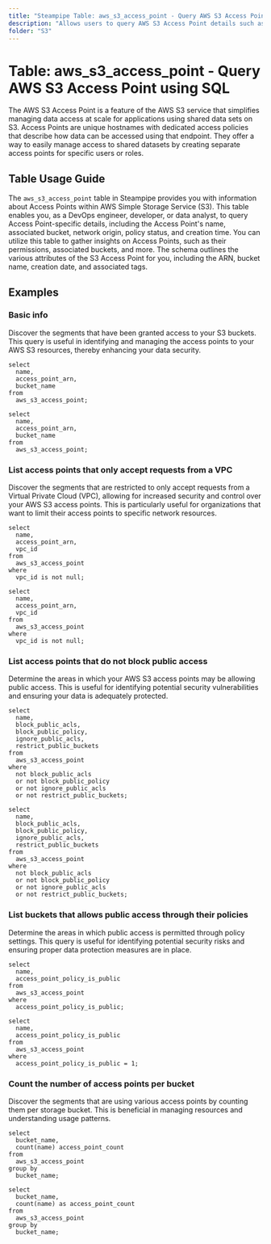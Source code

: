 ```yaml
---
title: "Steampipe Table: aws_s3_access_point - Query AWS S3 Access Point using SQL"
description: "Allows users to query AWS S3 Access Point details such as name, bucket, network origin, policy status, creation time, and more."
folder: "S3"
---
```


# Table: aws_s3_access_point - Query AWS S3 Access Point using SQL

The AWS S3 Access Point is a feature of the AWS S3 service that simplifies managing data access at scale for applications using shared data sets on S3. Access Points are unique hostnames with dedicated access policies that describe how data can be accessed using that endpoint. They offer a way to easily manage access to shared datasets by creating separate access points for specific users or roles.

## Table Usage Guide

The `aws_s3_access_point` table in Steampipe provides you with information about Access Points within AWS Simple Storage Service (S3). This table enables you, as a DevOps engineer, developer, or data analyst, to query Access Point-specific details, including the Access Point's name, associated bucket, network origin, policy status, and creation time. You can utilize this table to gather insights on Access Points, such as their permissions, associated buckets, and more. The schema outlines the various attributes of the S3 Access Point for you, including the ARN, bucket name, creation date, and associated tags.

## Examples

### Basic info
Discover the segments that have been granted access to your S3 buckets. This query is useful in identifying and managing the access points to your AWS S3 resources, thereby enhancing your data security.

```sql+postgres
select
  name,
  access_point_arn,
  bucket_name
from
  aws_s3_access_point;
```

```sql+sqlite
select
  name,
  access_point_arn,
  bucket_name
from
  aws_s3_access_point;
```


### List access points that only accept requests from a VPC
Discover the segments that are restricted to only accept requests from a Virtual Private Cloud (VPC), allowing for increased security and control over your AWS S3 access points. This is particularly useful for organizations that want to limit their access points to specific network resources.

```sql+postgres
select
  name,
  access_point_arn,
  vpc_id
from
  aws_s3_access_point
where
  vpc_id is not null;
```

```sql+sqlite
select
  name,
  access_point_arn,
  vpc_id
from
  aws_s3_access_point
where
  vpc_id is not null;
```


### List access points that do not block public access
Determine the areas in which your AWS S3 access points may be allowing public access. This is useful for identifying potential security vulnerabilities and ensuring your data is adequately protected.

```sql+postgres
select
  name,
  block_public_acls,
  block_public_policy,
  ignore_public_acls,
  restrict_public_buckets
from
  aws_s3_access_point
where
  not block_public_acls
  or not block_public_policy
  or not ignore_public_acls
  or not restrict_public_buckets;
```

```sql+sqlite
select
  name,
  block_public_acls,
  block_public_policy,
  ignore_public_acls,
  restrict_public_buckets
from
  aws_s3_access_point
where
  not block_public_acls
  or not block_public_policy
  or not ignore_public_acls
  or not restrict_public_buckets;
```


### List buckets that allows public access through their policies
Determine the areas in which public access is permitted through policy settings. This query is useful for identifying potential security risks and ensuring proper data protection measures are in place.

```sql+postgres
select
  name,
  access_point_policy_is_public
from
  aws_s3_access_point
where
  access_point_policy_is_public;
```

```sql+sqlite
select
  name,
  access_point_policy_is_public
from
  aws_s3_access_point
where
  access_point_policy_is_public = 1;
```


### Count the number of access points per bucket
Discover the segments that are using various access points by counting them per storage bucket. This is beneficial in managing resources and understanding usage patterns.

```sql+postgres
select
  bucket_name,
  count(name) access_point_count
from
  aws_s3_access_point
group by
  bucket_name;
```

```sql+sqlite
select
  bucket_name,
  count(name) as access_point_count
from
  aws_s3_access_point
group by
  bucket_name;
```